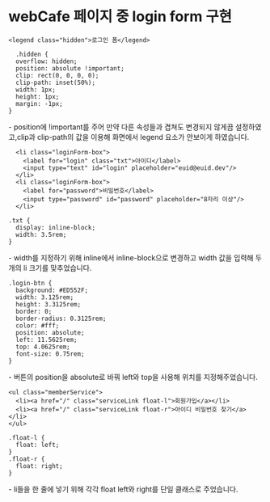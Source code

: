 # webCafe 페이지 중 login form 구현

```
<legend class="hidden">로그인 폼</legend>
```
```
  .hidden {
  overflow: hidden;
  position: absolute !important;
  clip: rect(0, 0, 0, 0);
  clip-path: inset(50%);
  width: 1px;
  height: 1px;
  margin: -1px;
}
```
\- position에 !important를 주어 만약 다른 속성들과 겹쳐도 변경되지 않게끔 설정하였고,clip과 clip-path의 값을 이용해 화면에서 legend 요소가 안보이게 하였습니다.

```
  <li class="loginForm-box">
    <label for="login" class="txt">아이디</label>
    <input type="text" id="login" placeholder="euid@euid.dev"/>
  </li>
  <li class="loginForm-box">
    <label for="password">비밀번호</label>
    <input type="password" id="password" placeholder="8자리 이상"/>
  </li>
```
```
.txt {
  display: inline-block;
  width: 3.5rem; 
}
```

\- width를 지정하기 위해 inline에서 inline-block으로 변경하고 width 값을 입력해 두개의 li 크기를 맞추었습니다.

```
.login-btn {
  background: #ED552F;
  width: 3.125rem;
  height: 3.3125rem;
  border: 0;
  border-radius: 0.3125rem;
  color: #fff;
  position: absolute;
  left: 11.5625rem;
  top: 4.0625rem;
  font-size: 0.75rem;
}
```
\- 버튼의 position을 absolute로 바꿔 left와 top을 사용해 위치를 지정해주었습니다.

```
<ul class="memberService">
  <li><a href="/" class="serviceLink float-l">회원가입</a></li>
  <li><a href="/" class="serviceLink float-r">아이디 비밀번호 찾기</a></li>
</ul>
```
```
.float-l {
  float: left;
}
.float-r {
  float: right;
}
```
\- li들을 한 줄에 넣기 위해 각각 float left와 right를 단일 클래스로 주었습니다.